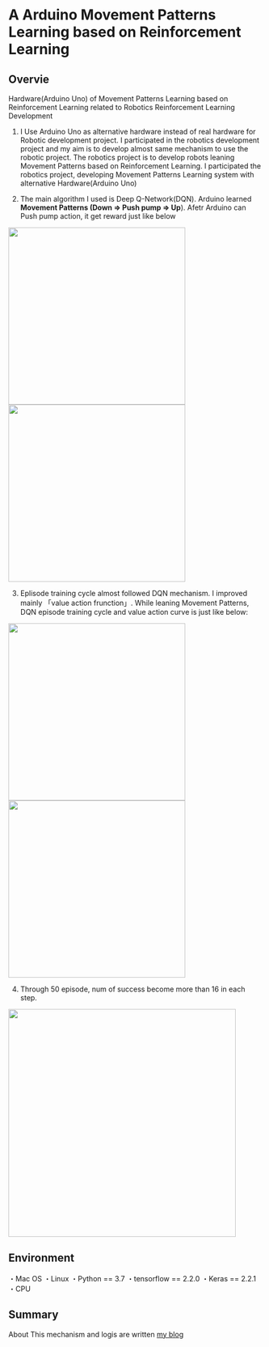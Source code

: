 # A Arduino  Movement Patterns Learning based on Reinforcement Learning


## Overvie

Hardware(Arduino Uno) of Movement Patterns Learning based on Reinforcement Learning related to Robotics Reinforcement Learning Development

1. I Use Arduino Uno as alternative hardware instead of real hardware for Robotic development project. I participated in the robotics development project and my aim is to develop almost same mechanism to use the robotic project. 
The robotics project is to develop robots leaning Movement Patterns based on Reinforcement Learning. I participated the robotics project, developing Movement Patterns Learning system with alternative Hardware(Arduino Uno)



2. The main algorithm I used is Deep Q-Network(DQN). 
Arduino learned <b>Movement Patterns (Down => Push pump => Up</b>). Afetr Arduino can Push pump action, it get reward just like below

<img src="https://user-images.githubusercontent.com/48679574/85190320-3fc61f80-b2f2-11ea-86a3-c4db8dbe44a9.jpg" width="350px"><img src="https://user-images.githubusercontent.com/48679574/85190307-1c9b7000-b2f2-11ea-9459-0f632e795d81.jpg" width="350px">




3. Eplisode training cycle almost followed DQN mechanism. I improved mainly 「value action frunction」. 
While leaning Movement Patterns, DQN episode training cycle and value action curve is just like below:

<img src="https://user-images.githubusercontent.com/48679574/85190464-b0ba0700-b2f3-11ea-9a03-141dc373add2.jpg" width="350px"><img src="https://user-images.githubusercontent.com/48679574/85190474-c62f3100-b2f3-11ea-85ba-c5439e0a11ff.png" width="350px">


4. Through 50 episode, num of success become more than 16 in each step.

<img src="https://user-images.githubusercontent.com/48679574/85190567-87e64180-b2f4-11ea-86b1-09ac1aeb81c9.png" width="450px">



## Environment

・Mac OS
・Linux
・Python == 3.7
・tensorflow == 2.2.0
・Keras == 2.2.1 
・CPU

## Summary

About This mechanism and logis are written [my blog](https://trafalbad.hatenadiary.jp/entry/2020/06/20/150128)


